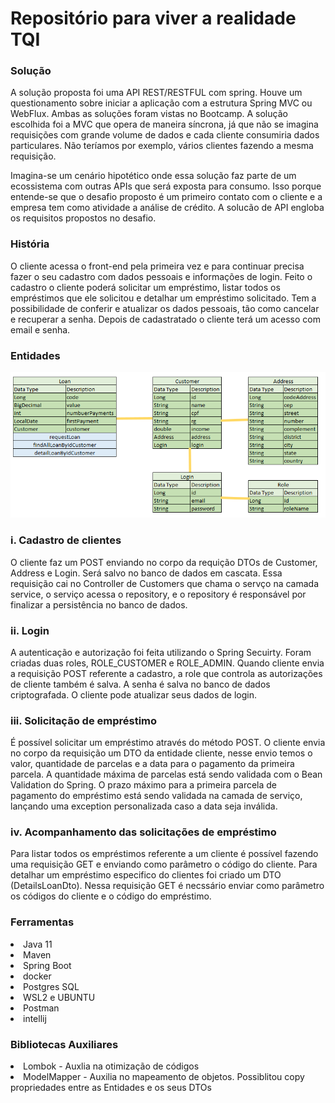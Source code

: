 # Repositório para viver a realidade TQI


<h3>Solução</h3>
A solução proposta foi uma API REST/RESTFUL com spring. Houve um questionamento sobre iniciar a aplicação com a estrutura Spring MVC ou WebFlux. Ambas as soluções foram vistas no Bootcamp. A solução escolhida foi a MVC que opera de maneira síncrona, já que não se imagina requisições com grande volume de dados e cada cliente consumiria dados particulares. Não teríamos por exemplo, vários clientes fazendo a mesma requisição.

Imagina-se um cenário hipotético onde essa solução faz parte de um ecossistema com outras APIs que será exposta para consumo. Isso porque entende-se que o desafio proposto é um primeiro contato com o cliente e a empresa tem como atividade a análise de crédito. A solucão de API engloba os requisitos propostos no desafio.
        
 <h3>História</h3>
O cliente acessa o front-end pela primeira vez e para continuar precisa fazer o seu cadastro com dados pessoais e informações de login. Feito o cadastro o cliente poderá solicitar um empréstimo, listar todos os empréstimos que ele solicitou e detalhar um empréstimo solicitado. Tem a possibilidade de conferir e atualizar os dados pessoais, tão como cancelar e recuperar a senha. Depois de cadastratado o cliente terá um acesso com email e senha.

  <h3>Entidades</h3>
  <img src="https://github.com/fabio-leandro/tqi_evolution_backend_2021/blob/main/MODELAGEM%20LOAN.png" alt="Entidades">
  
  <h3>i. Cadastro de clientes</h3>
  
 O cliente faz um POST enviando no corpo da requição DTOs de Customer, Address e Login. Será salvo no banco de dados em cascata. Essa requisição cai no Controller de Customers que chama o servço na camada service, o serviço acessa o repository, e o repository é responsável por finalizar a persistência no banco de dados.
 
 <h3>ii. Login</h3>
 A autenticação e autorização foi feita utilizando o Spring Secuirty. Foram criadas duas roles, ROLE_CUSTOMER e ROLE_ADMIN. Quando cliente envia a requisição POST referente a cadastro, a role que controla as autorizações de cliente também é salva. A senha é salva no banco de dados criptografada. O cliente pode atualizar seus dados de login.
 
 <h3>iii. Solicitação de empréstimo</h3>
 É possível solicitar um empréstimo através do método POST. O cliente envia no corpo da requisição um DTO da entidade cliente, nesse envio temos o valor, quantidade de parcelas  e a data para o pagamento da primeira parcela.
 A quantidade máxima de parcelas está sendo validada com o Bean Validation do Spring.
 O prazo máximo para a primeira parcela de pagamento do empréstimo está sendo validada na camada de serviço, lançando uma exception personalizada caso a data seja inválida.
 
 <h3>iv. Acompanhamento das solicitações de empréstimo</h3>
 Para listar todos os empréstimos referente a um cliente é possível fazendo uma requisição GET e enviando como parâmetro o código do cliente.
 Para detalhar um empréstimo especifico do clientes foi criado um DTO (DetailsLoanDto). Nessa requisição GET é necssário enviar como parâmetro os códigos do cliente e o código do empréstimo.
 
 <h3>Ferramentas</h3>
 <dl>
        <li>Java 11</li>
        <li>Maven</li>
        <li>Spring Boot</li>
        <li>docker</li>
        <li>Postgres SQL</li>
        <li>WSL2 e UBUNTU</li>
        <li>Postman</li>
        <li>intellij</li>
</dl>

<h3>Bibliotecas Auxiliares</h3>
 <dl>
        <li>Lombok - Auxlia na otimização de códigos</li>
        <li>ModelMapper - Auxilia no mapeamento de objetos. Possiblitou copy propriedades entre as Entidades e os seus DTOs</li>
        
</dl>
 

 
 
 
